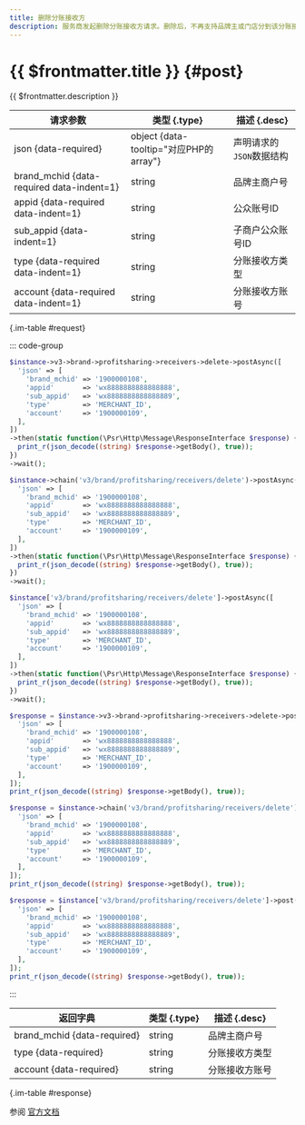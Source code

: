 ```yaml
---
title: 删除分账接收方
description: 服务商发起删除分账接收方请求。删除后，不再支持品牌主或门店分到该分账接收方。
---
```


# {{ $frontmatter.title }} {#post}

{{ $frontmatter.description }}

| 请求参数 | 类型 {.type} | 描述 {.desc}
| --- | --- | ---
| json {data-required} | object {data-tooltip="对应PHP的array"} | 声明请求的`JSON`数据结构
| brand_mchid {data-required data-indent=1} | string | 品牌主商户号
| appid {data-required data-indent=1} | string | 公众账号ID
| sub_appid {data-indent=1} | string | 子商户公众账号ID
| type {data-required data-indent=1} | string | 分账接收方类型
| account {data-required data-indent=1} | string | 分账接收方账号

{.im-table #request}

::: code-group

```php [异步纯链式]
$instance->v3->brand->profitsharing->receivers->delete->postAsync([
  'json' => [
    'brand_mchid' => '1900000108',
    'appid'       => 'wx8888888888888888',
    'sub_appid'   => 'wx8888888888888889',
    'type'        => 'MERCHANT_ID',
    'account'     => '1900000109',
  ],
])
->then(static function(\Psr\Http\Message\ResponseInterface $response) {
  print_r(json_decode((string) $response->getBody(), true));
})
->wait();
```

```php [异步声明式]
$instance->chain('v3/brand/profitsharing/receivers/delete')->postAsync([
  'json' => [
    'brand_mchid' => '1900000108',
    'appid'       => 'wx8888888888888888',
    'sub_appid'   => 'wx8888888888888889',
    'type'        => 'MERCHANT_ID',
    'account'     => '1900000109',
  ],
])
->then(static function(\Psr\Http\Message\ResponseInterface $response) {
  print_r(json_decode((string) $response->getBody(), true));
})
->wait();
```

```php [异步属性式]
$instance['v3/brand/profitsharing/receivers/delete']->postAsync([
  'json' => [
    'brand_mchid' => '1900000108',
    'appid'       => 'wx8888888888888888',
    'sub_appid'   => 'wx8888888888888889',
    'type'        => 'MERCHANT_ID',
    'account'     => '1900000109',
  ],
])
->then(static function(\Psr\Http\Message\ResponseInterface $response) {
  print_r(json_decode((string) $response->getBody(), true));
})
->wait();
```

```php [同步纯链式]
$response = $instance->v3->brand->profitsharing->receivers->delete->post([
  'json' => [
    'brand_mchid' => '1900000108',
    'appid'       => 'wx8888888888888888',
    'sub_appid'   => 'wx8888888888888889',
    'type'        => 'MERCHANT_ID',
    'account'     => '1900000109',
  ],
]);
print_r(json_decode((string) $response->getBody(), true));
```

```php [同步声明式]
$response = $instance->chain('v3/brand/profitsharing/receivers/delete')->post([
  'json' => [
    'brand_mchid' => '1900000108',
    'appid'       => 'wx8888888888888888',
    'sub_appid'   => 'wx8888888888888889',
    'type'        => 'MERCHANT_ID',
    'account'     => '1900000109',
  ],
]);
print_r(json_decode((string) $response->getBody(), true));
```

```php [同步属性式]
$response = $instance['v3/brand/profitsharing/receivers/delete']->post([
  'json' => [
    'brand_mchid' => '1900000108',
    'appid'       => 'wx8888888888888888',
    'sub_appid'   => 'wx8888888888888889',
    'type'        => 'MERCHANT_ID',
    'account'     => '1900000109',
  ],
]);
print_r(json_decode((string) $response->getBody(), true));
```

:::

| 返回字典 | 类型 {.type} | 描述 {.desc}
| --- | --- | ---
| brand_mchid {data-required} | string | 品牌主商户号
| type {data-required} | string | 分账接收方类型
| account {data-required} | string | 分账接收方账号

{.im-table #response}

参阅 [官方文档](https://pay.weixin.qq.com/wiki/doc/apiv3/wxpay/brand/chapter3_8.shtml)
